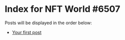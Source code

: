 # Index for NFT World #6507
Posts will be displayed in the order below:

- [Your first post](./001-first.md)

